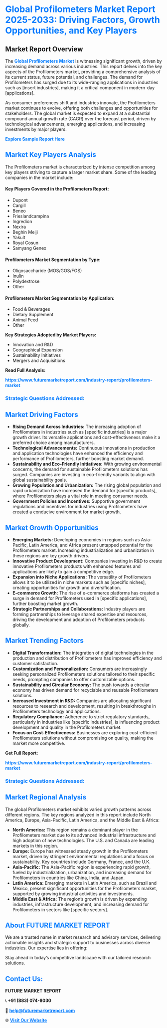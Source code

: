 <h1 style="color: #007BFF;">Global Profilometers Market Report 2025-2033: Driving Factors, Growth Opportunities, and Key Players</h1>

<section id="overview">
<h2>Market Report Overview</h2>
<p>The <a href="https://www.futuremarketreport.com/industry-report/profilometers-market" style="color: #007BFF; text-decoration: none;"><strong>Global Profilometers Market</strong></a> is witnessing significant growth, driven by increasing demand across various industries. This report delves into the key aspects of the Profilometers market, providing a comprehensive analysis of its current status, future potential, and challenges. The demand for Profilometers has surged due to its wide-ranging applications in industries such as [insert industries], making it a critical component in modern-day [applications].</p>
<p>As consumer preferences shift and industries innovate, the Profilometers market continues to evolve, offering both challenges and opportunities for stakeholders. The global market is expected to expand at a substantial compound annual growth rate (CAGR) over the forecast period, driven by technological advancements, emerging applications, and increasing investments by major players.</p>
</section>

<section id="overview">
<p><a href="https://www.futuremarketreport.com/request-sample/reportId=32482" style="color: #007BFF; text-decoration: none;"><strong>Explore Sample Report Here</strong></a></p>
</section>

<section id="key-players">
<h2 style="color: #007BFF;">Market Key Players Analysis</h2>
<p>The Profilometers market is characterized by intense competition among key players striving to capture a larger market share. Some of the leading companies in the market include:</p>
<h4>Key Players Covered in the Profilometers Report:</h4>
<ul><li>Dupont</li><li>Cargill</li><li>Beneo</li><li>Frieslandcampina</li><li>Ingredion</li><li>Nexira</li><li>Beghin Meiji</li><li>Yakult</li><li>Royal Cosun</li><li>Samyang Genex</li></ul>
<h4>Profilometers Market Segmentation by Type:</h4>
<ul><li>Oligosaccharide (MOS/GOS/FOS)</li><li>Inulin</li><li>Polydextrose</li><li>Other</li></ul>

<h4>Profilometers Market Segmentation by Application:</h4>
<ul><li>Food &amp; Beverages</li><li>Dietary Supplement</li><li>Animal Feed</li><li>Other</li></ul>
<p><strong>Key Strategies Adopted by Market Players:</strong></p>
<ul>
<li>Innovation and R&D</li>
<li>Geographical Expansion</li>
<li>Sustainability Initiatives</li>
<li>Mergers and Acquisitions</li>
</ul>
</section>

<section>
<p><strong>Read Full Analysis: </strong></p><a href="https://www.futuremarketreport.com/industry-report/profilometers-market" style="color: #007BFF; text-decoration: none;"><strong>https://www.futuremarketreport.com/industry-report/profilometers-market</strong></a>
<h3 style="color: #007BFF;">Strategic Questions Addressed:</h3>
</section>

<section id="driving-factors">
<h2 style="color: #007BFF;">Market Driving Factors</h2>
<ul>
<li><strong>Rising Demand Across Industries:</strong> The increasing adoption of Profilometers in industries such as [specific industries] is a major growth driver. Its versatile applications and cost-effectiveness make it a preferred choice among manufacturers.</li>
<li><strong>Technological Advancements:</strong> Continuous innovations in production and application technologies have enhanced the efficiency and performance of Profilometers, further boosting market demand.</li>
<li><strong>Sustainability and Eco-Friendly Initiatives:</strong> With growing environmental concerns, the demand for sustainable Profilometers solutions has surged. Companies are investing in eco-friendly variants to align with global sustainability goals.</li>
<li><strong>Growing Population and Urbanization:</strong> The rising global population and rapid urbanization have increased the demand for [specific products], where Profilometers plays a vital role in meeting consumer needs.</li>
<li><strong>Government Policies and Incentives:</strong> Supportive government regulations and incentives for industries using Profilometers have created a conducive environment for market growth.</li>
</ul>
</section>

<section id="growth-opportunities">
<h2 style="color: #007BFF;">Market Growth Opportunities</h2>
<ul>
<li><strong>Emerging Markets:</strong> Developing economies in regions such as Asia-Pacific, Latin America, and Africa present untapped potential for the Profilometers market. Increasing industrialization and urbanization in these regions are key growth drivers.</li>
<li><strong>Innovative Product Development:</strong> Companies investing in R&D to create innovative Profilometers products with enhanced features and applications are likely to gain a competitive edge.</li>
<li><strong>Expansion into Niche Applications:</strong> The versatility of Profilometers allows it to be utilized in niche markets such as [specific niches], creating opportunities for growth and diversification.</li>
<li><strong>E-commerce Growth:</strong> The rise of e-commerce platforms has created a surge in demand for Profilometers used in [specific applications], further boosting market growth.</li>
<li><strong>Strategic Partnerships and Collaborations:</strong> Industry players are forming partnerships to leverage shared expertise and resources, driving the development and adoption of Profilometers products globally.</li>
</ul>
</section>

<section id="trending-factors">
<h2 style="color: #007BFF;">Market Trending Factors</h2>
<ul>
<li><strong>Digital Transformation:</strong> The integration of digital technologies in the production and distribution of Profilometers has improved efficiency and customer satisfaction.</li>
<li><strong>Customization and Personalization:</strong> Consumers are increasingly seeking personalized Profilometers solutions tailored to their specific needs, prompting companies to offer customizable options.</li>
<li><strong>Sustainability and Circular Economy:</strong> The push towards a circular economy has driven demand for recyclable and reusable Profilometers solutions.</li>
<li><strong>Increased Investment in R&D:</strong> Companies are allocating significant resources to research and development, resulting in breakthroughs in Profilometers technology and applications.</li>
<li><strong>Regulatory Compliance:</strong> Adherence to strict regulatory standards, particularly in industries like [specific industries], is influencing product development and quality in the Profilometers market.</li>
<li><strong>Focus on Cost-Effectiveness:</strong> Businesses are exploring cost-efficient Profilometers solutions without compromising on quality, making the market more competitive.</li>
</ul>
</section>

<section>
<p><strong>Get Full Report: </strong></p><a href="https://www.futuremarketreport.com/industry-report/profilometers-market" style="color: #007BFF; text-decoration: none;"><strong>https://www.futuremarketreport.com/industry-report/profilometers-market</strong></a>
<h3 style="color: #007BFF;">Strategic Questions Addressed:</h3>
</section>


<section id="regional-analysis">
<h2 style="color: #007BFF;">Market Regional Analysis</h2>
<p>The global Profilometers market exhibits varied growth patterns across different regions. The key regions analyzed in this report include North America, Europe, Asia-Pacific, Latin America, and the Middle East & Africa:</p>
<ul>
<li><strong>North America:</strong> This region remains a dominant player in the Profilometers market due to its advanced industrial infrastructure and high adoption of new technologies. The U.S. and Canada are leading markets in this region.</li>
<li><strong>Europe:</strong> Europe has witnessed steady growth in the Profilometers market, driven by stringent environmental regulations and a focus on sustainability. Key countries include Germany, France, and the U.K.</li>
<li><strong>Asia-Pacific:</strong> The Asia-Pacific region is experiencing rapid growth, fueled by industrialization, urbanization, and increasing demand for Profilometers in countries like China, India, and Japan.</li>
<li><strong>Latin America:</strong> Emerging markets in Latin America, such as Brazil and Mexico, present significant opportunities for the Profilometers market, supported by growing industrial activities and investments.</li>
<li><strong>Middle East & Africa:</strong> The region’s growth is driven by expanding industries, infrastructure development, and increasing demand for Profilometers in sectors like [specific sectors].</li>
</ul>
</section>

<footer>
<h2 style="color: #007BFF;">About FUTURE MARKET REPORT</h2>
<p>We are a trusted name in market research and advisory services, delivering actionable insights and strategic support to businesses across diverse industries. Our expertise lies in offering:</p>

<p>Stay ahead in today’s competitive landscape with our tailored research solutions.</p>

<h2 style="color: #007BFF;">Contact Us:</h2>
<p><strong>FUTURE MARKET REPORT</strong></p>
<p>📞 <strong>+91 (883) 074-8030</strong></p>
<p>📧 <strong><a href="mailto:help@futuremarketreport.com" style="color: #007BFF;">help@futuremarketreport.com</a></strong></p>
<p>🌐 <strong><a href="https://www.futuremarketreport.com/" style="color: #007BFF;">Visit Our Website</a></strong></p>
</footer>